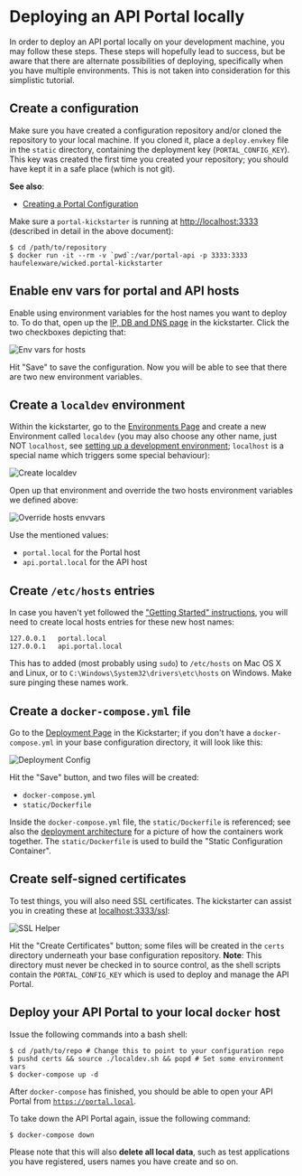 # Deploying an API Portal locally

In order to deploy an API portal locally on your development machine, you may follow these steps. These steps will hopefully lead to success, but be aware that there are alternate possibilities of deploying, specifically when you have multiple environments. This is not taken into consideration for this simplistic tutorial.

## Create a configuration

Make sure you have created a configuration repository and/or cloned the repository to your local machine. If you cloned it, place a `deploy.envkey` file in the `static` directory, containing the deployment key (`PORTAL_CONFIG_KEY`). This key was created the first time you created your repository; you should have kept it in a safe place (which is not git).

**See also**:

* [Creating a Portal Configuration](creating-a-portal-configuration.md)

Make sure a `portal-kickstarter` is running at [http://localhost:3333](http://localhost:3333) (described in detail in the above document):

```
$ cd /path/to/repository
$ docker run -it --rm -v `pwd`:/var/portal-api -p 3333:3333 haufelexware/wicked.portal-kickstarter
```

## Enable env vars for portal and API hosts

Enable using environment variables for the host names you want to deploy to. To do that, open up the [IP, DB and DNS page](http://localhost:3333/ipconfig) in the kickstarter. Click the two checkboxes depicting that:

![Env vars for hosts](images/deploy-hosts-envvars.png)

Hit "Save" to save the configuration. Now you will be able to see that there are two new environment variables.

## Create a `localdev` environment

Within the kickstarter, go to the [Environments Page](http://localhost:3333/) and create a new Environment called `localdev` (you may also choose any other name, just NOT `localhost`, see [setting up a development environment](development-environment.md); `localhost` is a special name which triggers some special behaviour):

![Create localdev](images/deploy-env-localhost.png)

Open up that environment and override the two hosts environment variables we defined above:

![Override hosts envvars](images/deploy-env-override-hosts.png)

Use the mentioned values:

* `portal.local` for the Portal host
* `api.portal.local` for the API host

## Create `/etc/hosts` entries

In case you haven't yet followed the ["Getting Started" instructions](http://wicked.haufe.io/gettingstarted.html), you will need to create local hosts entries for these new host names:

```
127.0.0.1   portal.local
127.0.0.1   api.portal.local
```

This has to added (most probably using `sudo`) to `/etc/hosts` on Mac OS X and Linux, or to `C:\Windows\System32\drivers\etc\hosts` on Windows. Make sure pinging these names work. 

## Create a `docker-compose.yml` file

Go to the [Deployment Page](http://localhost:3333/deploy) in the Kickstarter; if you don't have a `docker-compose.yml` in your base configuration directory, it will look like this:

![Deployment Config](images/deploy-config.png)

Hit the "Save" button, and two files will be created:

* `docker-compose.yml`
* `static/Dockerfile`

Inside the `docker-compose.yml` file, the `static/Dockerfile` is referenced; see also the [deployment architecture](deployment-architecture.md) for a picture of how the containers work together. The `static/Dockerfile` is used to build the "Static Configuration Container".

## Create self-signed certificates

To test things, you will also need SSL certificates. The kickstarter can assist you in creating these at [localhost:3333/ssl](http://localhost:3333/ssl):

![SSL Helper](images/deploy-ssl-helper.png)

Hit the "Create Certificates" button; some files will be created in the `certs` directory underneath your base configuration repository. **Note**: This directory must never be checked in to source control, as the shell scripts contain the `PORTAL_CONFIG_KEY` which is used to deploy and manage the API Portal.

## Deploy your API Portal to your local `docker` host

Issue the following commands into a bash shell:

```
$ cd /path/to/repo # Change this to point to your configuration repo
$ pushd certs && source ./localdev.sh && popd # Set some environment vars
$ docker-compose up -d
```

After `docker-compose` has finished, you should be able to open your API Portal from [`https://portal.local`](https://portal.local).

To take down the API Portal again, issue the following command:

```
$ docker-compose down
```

Please note that this will also **delete all local data**, such as test applications you have registered, users names you have create and so on.
